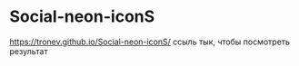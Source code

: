 # Social-neon-iconS

https://tronev.github.io/Social-neon-iconS/ ссыль тык, чтобы посмотреть результат
